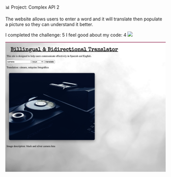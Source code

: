  📊 Project: Complex API 2

The website allows users to enter a word and it will translate then populate a picture so they can understand it better.


I completed the challenge: 5
I feel good about my code: 4
<img src=“Scrn.jpeg” width=90%>

![Scrn.jpeg](Scrn.jpeg)
